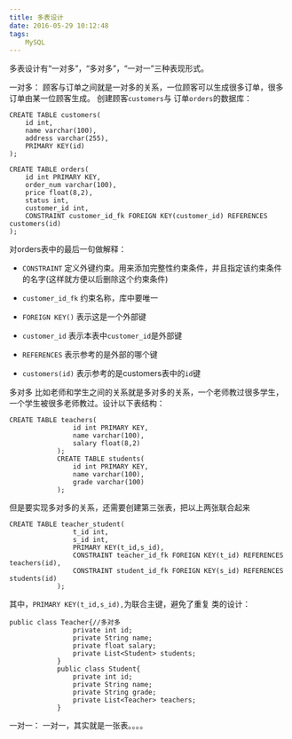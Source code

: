 ```yaml
---
title: 多表设计
date: 2016-05-29 10:12:48
tags:
	MySQL
---
```


多表设计有“一对多”，“多对多”，“一对一”三种表现形式。

一对多：
顾客与订单之间就是一对多的关系，一位顾客可以生成很多订单，很多订单由某一位顾客生成。
创建顾客`customers`与	订单`orders`的数据库：
```
CREATE TABLE customers(
	id int,
	name varchar(100),
	address varchar(255),
	PRIMARY KEY(id)
);
```

<!--more-->

```
CREATE TABLE orders(
	id int PRIMARY KEY,
	order_num varchar(100),
	price float(8,2),
	status int,
	customer_id int,
	CONSTRAINT customer_id_fk FOREIGN KEY(customer_id) REFERENCES customers(id)
);
```

对orders表中的最后一句做解释：
- `CONSTRAINT`
定义外键约束。用来添加完整性约束条件，并且指定该约束条件的名字(这样就方便以后删除这个约束条件)

- `customer_id_fk`
约束名称，库中要唯一

- `FOREIGN KEY()`
表示这是一个外部键

- `customer_id`
表示本表中`customer_id`是外部键

- `REFERENCES`
表示参考的是外部的哪个键

- `customers(id)`
表示参考的是customers表中的`id`键

多对多
比如老师和学生之间的关系就是多对多的关系，一个老师教过很多学生，一个学生被很多老师教过。设计以下表结构：
```
CREATE TABLE teachers(
				id int PRIMARY KEY,
				name varchar(100),
				salary float(8,2)
			);
			CREATE TABLE students(
				id int PRIMARY KEY,
				name varchar(100),
				grade varchar(100)
			);
```
但是要实现多对多的关系，还需要创建第三张表，把以上两张联合起来
```
CREATE TABLE teacher_student(
				t_id int,
				s_id int,
				PRIMARY KEY(t_id,s_id),
				CONSTRAINT teacher_id_fk FOREIGN KEY(t_id) REFERENCES teachers(id),
				CONSTRAINT student_id_fk FOREIGN KEY(s_id) REFERENCES students(id)
			);
```
其中，`PRIMARY KEY(t_id,s_id),`为联合主键，避免了重复
类的设计：
```
public class Teacher{//多对多
				private int id;
				private String name;
				private float salary;
				private List<Student> students;
			}
			public class Student{
				private int id;
				private String name;
				private String grade;
				private List<Teacher> teachers;
			}
```

一对一：
一对一，其实就是一张表。。。。